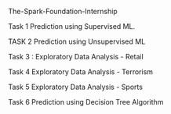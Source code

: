 The-Spark-Foundation-Internship

Task 1 Prediction using Supervised ML.

TASK 2 Prediction using Unsupervised ML

Task 3 : Exploratory Data Analysis - Retail 

Task 4 Exploratory Data Analysis - Terrorism

Task 5 Exploratory Data Analysis - Sports

Task 6 Prediction using Decision Tree Algorithm
